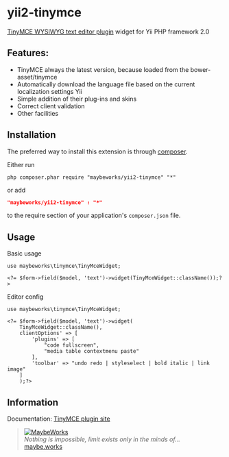 yii2-tinymce
============

[TinyMCE WYSIWYG text editor plugin](http://www.tinymce.com/) widget for Yii PHP framework 2.0 

Features:
---------
* TinyMCE always the latest version, because loaded from the bower-asset/tinymce
* Automatically download the language file based on the current localization settings Yii
* Simple addition of their plug-ins and skins
* Correct client validation
* Other facilities

Installation
------------
The preferred way to install this extension is through [composer](http://getcomposer.org/download/).

Either run

```
php composer.phar require "maybeworks/yii2-tinymce" "*"
```

or add

```json
"maybeworks/yii2-tinymce" : "*"
```

to the require section of your application's `composer.json` file.

Usage
-----

Basic usage

```
use maybeworks\tinymce\TinyMceWidget;

<?= $form->field($model, 'text')->widget(TinyMceWidget::className());?>

```

Editor config

```
use maybeworks\tinymce\TinyMceWidget;

<?= $form->field($model, 'text')->widget(
    TinyMceWidget::className(),
    clientOptions' => [
        'plugins' => [
            "code fullscreen",
            "media table contextmenu paste"
        ],
        'toolbar' => "undo redo | styleselect | bold italic | link image"
    ]
    );?>

```

Information
-----------
Documentation: [TinyMCE plugin site](http://www.tinymce.com/wiki.php/Configuration)




> [![MaybeWorks](http://maybe.works/logo/logo_mw.png)](http://maybe.works)  
<i>Nothing is impossible, limit exists only in the minds of...</i>  
[maybe.works](http://maybe.works)
